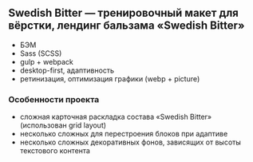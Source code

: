 ## Swedish Bitter — тренировочный макет для вёрстки, лендинг бальзама «Swedish Bitter»

* БЭМ
* Sass (SCSS)
* gulp + webpack
* desktop-first, адаптивность
* ретинизация, оптимизация графики (webp + picture)

### Особенности проекта
* сложная карточная раскладка состава «Swedish Bitter» (использован grid layout)
* несколько сложных для перестроения блоков при адаптиве
* несколько сложных декоративных фонов, зависящих от высоты текстового контента
